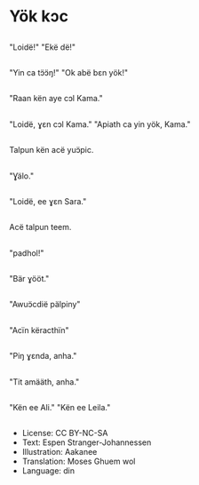 # Yök kɔc

##
"Loidë!" "Ekë dë!"

##
"Yin ca tɔ̈ɔ̈ŋ!" "Ok abë bεn yök!"

##
"Raan kën aye cɔl Kama."

##
"Loidë, ɣεn cɔl Kama." "Apiath ca yin yök, Kama."

##
Talpun kën acë yuɔ̈pic.

##
"Ɣälo."

##
"Loidë, ee ɣεn Sara."

##
Acë talpun teem.

##
"padhol!"

##
"Bär ɣööt."

##
"Awuɔ̈cdië pälpiny"

##
"Acïn këracthïn"

##
"Piŋ ɣεnda, anha."

##
"Tit amääth, anha."

##
"Kën ee Ali." "Kën ee Leila."

##
* License: CC BY-NC-SA
* Text: Espen Stranger-Johannessen
* Illustration: Aakanee
* Translation: Moses Ghuem wol
* Language: din
